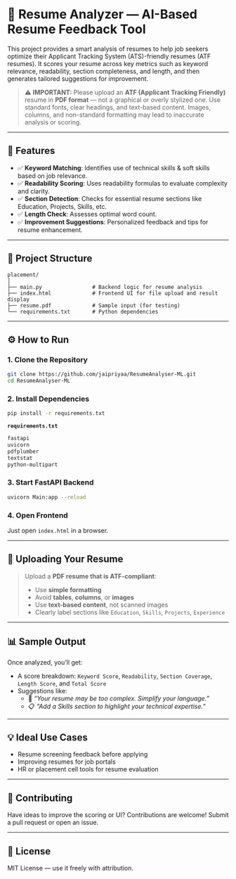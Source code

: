 # 📄 Resume Analyzer — AI-Based Resume Feedback Tool

This project provides a smart analysis of resumes to help job seekers optimize their Applicant Tracking System (ATS)-friendly resumes (ATF resumes). It scores your resume across key metrics such as keyword relevance, readability, section completeness, and length, and then generates tailored suggestions for improvement.

> ⚠️ **IMPORTANT:** Please upload an **ATF (Applicant Tracking Friendly)** resume in **PDF format** — not a graphical or overly stylized one. Use standard fonts, clear headings, and text-based content. Images, columns, and non-standard formatting may lead to inaccurate analysis or scoring.

---

## 🚀 Features

- ✅ **Keyword Matching**: Identifies use of technical skills & soft skills based on job relevance.
- ✅ **Readability Scoring**: Uses readability formulas to evaluate complexity and clarity.
- ✅ **Section Detection**: Checks for essential resume sections like Education, Projects, Skills, etc.
- ✅ **Length Check**: Assesses optimal word count.
- ✅ **Improvement Suggestions**: Personalized feedback and tips for resume enhancement.

---

## 📁 Project Structure

```
placement/
│
├── main.py                # Backend logic for resume analysis
├── index.html             # Frontend UI for file upload and result display
├── resume.pdf             # Sample input (for testing)
└── requirements.txt       # Python dependencies
```

---

## ⚙️ How to Run

### 1. Clone the Repository
```bash
git clone https://github.com/jaipriyaa/ResumeAnalyser-ML.git
cd ResumeAnalyser-ML
```

### 2. Install Dependencies
```bash
pip install -r requirements.txt
```

**`requirements.txt`**
```txt
fastapi
uvicorn
pdfplumber
textstat
python-multipart
```

### 3. Start FastAPI Backend
```bash
uvicorn Main:app --reload
```

### 4. Open Frontend
Just open `index.html` in a browser.

---

## 📂 Uploading Your Resume

> Upload a **PDF resume that is ATF-compliant**:
> - Use **simple formatting**
> - Avoid **tables**, **columns**, or **images**
> - Use **text-based content**, not scanned images
> - Clearly label sections like `Education`, `Skills`, `Projects`, `Experience`

---

## 📊 Sample Output

Once analyzed, you’ll get:

- A score breakdown: `Keyword Score`, `Readability`, `Section Coverage`, `Length Score`, and `Total Score`
- Suggestions like:
  - 📖 *“Your resume may be too complex. Simplify your language.”*
  - 📋 *“Add a Skills section to highlight your technical expertise.”*

---

## 💡 Ideal Use Cases

- Resume screening feedback before applying
- Improving resumes for job portals
- HR or placement cell tools for resume evaluation

---

## 🤝 Contributing

Have ideas to improve the scoring or UI? Contributions are welcome! Submit a pull request or open an issue.

---

## 📜 License

MIT License — use it freely with attribution.

